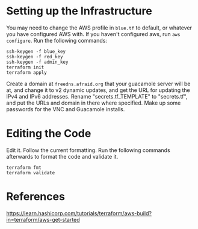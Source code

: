 # Setting up the Infrastructure

You may need to change the AWS profile in `blue.tf` to default, or whatever you have configured AWS with.  If you haven't configured aws, run `aws configure`.  Run the following commands:

```
ssh-keygen -f blue_key
ssh-keygen -f red_key
ssh-keygen -f admin_key
terraform init
terraform apply
```

Create a domain at `freedns.afraid.org` that your guacamole server will be at, and change it to v2 dynamic updates, and get the URL for updating the IPv4 and IPv6 addresses.  Rename "secrets.tf_TEMPLATE" to "secrets.tf", and put the URLs and domain in there where specified.  Make up some passwords for the VNC and Guacamole installs.

# Editing the Code

Edit it.  Follow the current formatting.  Run the following commands afterwards to format the code and validate it.

```
terraform fmt
terraform validate
```

# References

https://learn.hashicorp.com/tutorials/terraform/aws-build?in=terraform/aws-get-started
